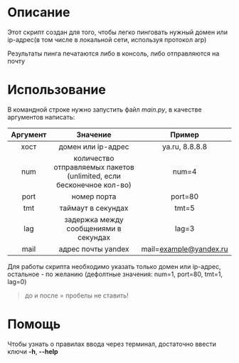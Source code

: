 # Описание

Этот скрипт создан для того, чтобы легко пинговать нужный домен или ip-адрес(в том числе в локальной сети, используя
протокол arp)

Результаты пинга печатаются либо в консоль, либо отправляются на почту

# Использование

В командной строке нужно запустить файл *main.py*, в качестве аргументов написать:

|  Аргумент  |                               Значение                               |         Пример          |
|:----------:|:--------------------------------------------------------------------:|:-----------------------:|
|    хост    |                          домен или ip-адрес                          |     ya.ru, 8.8.8.8      |
|    num     | количество отправляемых пакетов (unlimited, если бесконечное кол-во) |          num=4          |
|    port    |                             номер порта                              |         port=80         |
|    tmt     |                          таймаут в секундах                          |          tmt=5          |
|    lag     |                задержка между сообщениями в секундах                 |          lag=3          |
|    mail    |                          адрес почты yandex                          | mail=example@yandex.ru  |

Для работы скрипта необходимо указать только домен или ip-адрес, остальное - по желанию (дефолтные значения: num=1,
port=80, tmt=1, lag=0)

>до и после = пробелы не ставить!

# Помощь

Чтобы узнать о правилах ввода через терминал, достаточно ввести ключи **-h**, **--help** 
